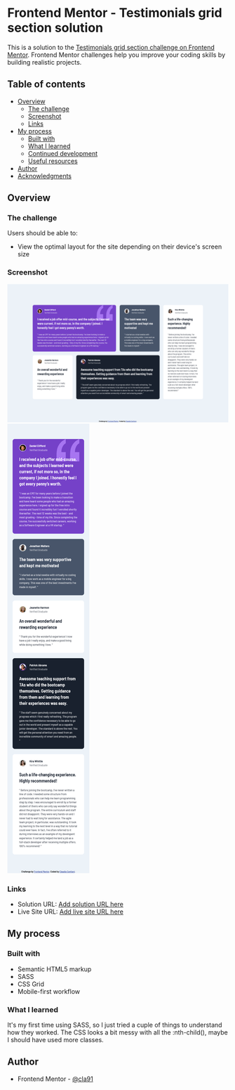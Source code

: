 # Frontend Mentor - Testimonials grid section solution

This is a solution to the [Testimonials grid section challenge on Frontend Mentor](https://www.frontendmentor.io/challenges/testimonials-grid-section-Nnw6J7Un7). Frontend Mentor challenges help you improve your coding skills by building realistic projects.

## Table of contents

- [Overview](#overview)
  - [The challenge](#the-challenge)
  - [Screenshot](#screenshot)
  - [Links](#links)
- [My process](#my-process)
  - [Built with](#built-with)
  - [What I learned](#what-i-learned)
  - [Continued development](#continued-development)
  - [Useful resources](#useful-resources)
- [Author](#author)
- [Acknowledgments](#acknowledgments)

## Overview

### The challenge

Users should be able to:

- View the optimal layout for the site depending on their device's screen size

### Screenshot

![](./screenshot-desktop.png)
![](./screenshot-mobile.png)

### Links

- Solution URL: [Add solution URL here](https://your-solution-url.com)
- Live Site URL: [Add live site URL here](https://cla91.github.io/testimonials-grid-section-main/)

## My process

### Built with

- Semantic HTML5 markup
- SASS
- CSS Grid
- Mobile-first workflow

### What I learned

It's my first time using SASS, so I just tried a cuple of things to understand how they worked. The CSS looks a bit messy with all the :nth-child(), maybe I should have used more classes.

## Author

- Frontend Mentor - [@cla91](https://www.frontendmentor.io/profile/cla91)
